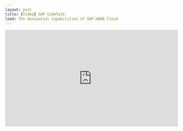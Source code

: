 ```yaml
---
layout: post
title: [Video] SAP CodeTalk
lead: The Geospatial capabilities of SAP HANA Cloud
---
```


<iframe width="560" height="315" src="https://www.youtube.com/embed/va_nj9uH8-I?si=3AGIZP1jOJjGkjqI" title="YouTube video player" frameborder="0" allow="accelerometer; autoplay; clipboard-write; encrypted-media; gyroscope; picture-in-picture; web-share" referrerpolicy="strict-origin-when-cross-origin" allowfullscreen></iframe>